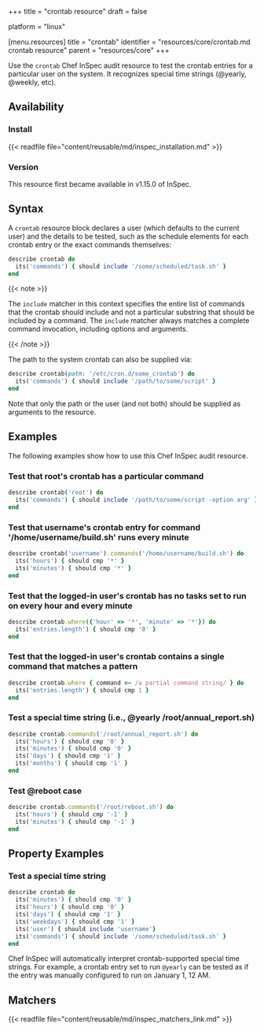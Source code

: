 +++
title = "crontab resource"
draft = false

platform = "linux"

[menu.resources]
    title = "crontab"
    identifier = "resources/core/crontab.md crontab resource"
    parent = "resources/core"
+++

Use the `crontab` Chef InSpec audit resource to test the crontab entries for a particular user on the system. It recognizes special time strings (@yearly, @weekly, etc).

## Availability

### Install

{{< readfile file="content/reusable/md/inspec_installation.md" >}}

### Version

This resource first became available in v1.15.0 of InSpec.

## Syntax

A `crontab` resource block declares a user (which defaults to the current user) and the details to be tested, such as the schedule elements for each crontab entry or the exact commands themselves:

```ruby
describe crontab do
  its('commands') { should include '/some/scheduled/task.sh' }
end
```

{{< note >}}

The `include` matcher in this context specifies the entire list of commands that the crontab should include and not a particular substring that should be included by a command. The `include` matcher always matches a complete command invocation, including options and arguments.

{{< /note >}}

The path to the system crontab can also be supplied via:

```ruby
describe crontab(path: '/etc/cron.d/some_crontab') do
  its('commands') { should include '/path/to/some/script' }
end
```

Note that only the path or the user (and not both) should be supplied as arguments to the resource.

## Examples

The following examples show how to use this Chef InSpec audit resource.

### Test that root's crontab has a particular command

```ruby
describe crontab('root') do
  its('commands') { should include '/path/to/some/script -option arg' }
end
```

### Test that username's crontab entry for command '/home/username/build.sh' runs every minute

```ruby
describe crontab('username').commands('/home/username/build.sh') do
  its('hours') { should cmp '*' }
  its('minutes') { should cmp '*' }
end
```

### Test that the logged-in user's crontab has no tasks set to run on every hour and every minute

```ruby
describe crontab.where({'hour' => '*', 'minute' => '*'}) do
  its('entries.length') { should cmp '0' }
end
```

### Test that the logged-in user's crontab contains a single command that matches a pattern

```ruby
describe crontab.where { command =~ /a partial command string/ } do
  its('entries.length') { should cmp 1 }
end
```

### Test a special time string (i.e., @yearly /root/annual_report.sh)

```ruby
describe crontab.commands('/root/annual_report.sh') do
  its('hours') { should cmp '0' }
  its('minutes') { should cmp '0' }
  its('days') { should cmp '1' }
  its('months') { should cmp '1' }
end
```

### Test @reboot case

```ruby
describe crontab.commands('/root/reboot.sh') do
  its('hours') { should cmp '-1' }
  its('minutes') { should cmp '-1' }
end
```

## Property Examples

### Test a special time string

```ruby
describe crontab do
  its('minutes') { should cmp '0' }
  its('hours') { should cmp '0' }
  its('days') { should cmp '1' }
  its('weekdays') { should cmp '1' }
  its('user') { should include 'username'}
  its('commands') { should include '/some/scheduled/task.sh' }
end
```

Chef InSpec will automatically interpret crontab-supported special time strings. For example, a crontab entry set to run `@yearly` can be tested as if the entry was manually configured to run on January 1, 12 AM.

## Matchers

{{< readfile file="content/reusable/md/inspec_matchers_link.md" >}}
